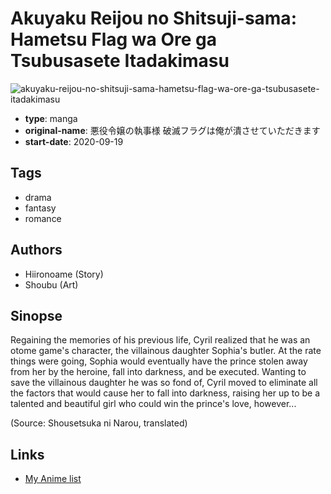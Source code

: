 # Akuyaku Reijou no Shitsuji-sama: Hametsu Flag wa Ore ga Tsubusasete Itadakimasu

![akuyaku-reijou-no-shitsuji-sama-hametsu-flag-wa-ore-ga-tsubusasete-itadakimasu](https://cdn.myanimelist.net/images/manga/3/239577.jpg)

-   **type**: manga
-   **original-name**: 悪役令嬢の執事様 破滅フラグは俺が潰させていただきます
-   **start-date**: 2020-09-19

## Tags

-   drama
-   fantasy
-   romance

## Authors

-   Hiironoame (Story)
-   Shoubu (Art)

## Sinopse

Regaining the memories of his previous life, Cyril realized that he was an otome game's character, the villainous daughter Sophia's butler. At the rate things were going, Sophia would eventually have the prince stolen away from her by the heroine, fall into darkness, and be executed. Wanting to save the villainous daughter he was so fond of, Cyril moved to eliminate all the factors that would cause her to fall into darkness, raising her up to be a talented and beautiful girl who could win the prince's love, however...

(Source: Shousetsuka ni Narou, translated)

## Links

-   [My Anime list](https://myanimelist.net/manga/132424/Akuyaku_Reijou_no_Shitsuji-sama__Hametsu_Flag_wa_Ore_ga_Tsubusasete_Itadakimasu)
